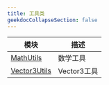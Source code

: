 ```yaml
---
title: 工具类
geekdocCollapseSection: false
---
```


| 模块 | 描述 |
| - | - |
| [MathUtils](/Utils/MathUtils) | 数学工具 |
| [Vector3Utils](/Utils/Vector3Utils) | Vector3工具 |